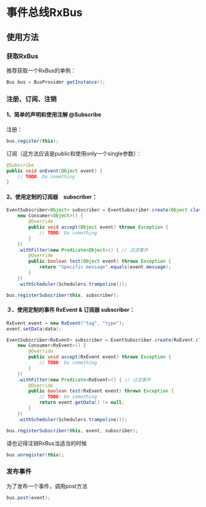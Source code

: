 # 事件总线RxBus

## 使用方法

### 获取RxBus

推荐获取一个RxBus的单例：

```java
Bus bus = BusProvider.getInstance();
```

### 注册、订阅、注销

#### 1、简单的声明和使用注解 @Subscribe


注册：

```java
bus.register(this);
```

订阅（这方法应该是public和使用only一个single参数）：

```Java
@Subscribe
public void onEvent(Object event) {
    // TODO: Do something
}
```

#### 2、使用定制的订阅器　subscriber：

```Java
EventSubscriber<Object> subscriber = EventSubscriber.create(Object.class,
    new Consumer<Object>() {
        @Override
        public void accept(Object event) throws Exception {
            // TODO: Do something
        }
    })
    .withFilter(new Predicate<Object>() { // 过滤事件
        @Override
        public boolean test(Object event) throws Exception {
            return "Specific message".equals(event.message);
        }
    })
    .withScheduler(Schedulers.trampoline());

bus.registerSubscriber(this, subscriber);
```

#### ３、使用定制的事件 RxEvent & 订阅器 subscriber：

```Java
RxEvent event = new RxEvent("tag", "type");
event.setData(data);

EventSubscriber<RxEvent> subscriber = EventSubscriber.create(RxEvent.class,
    new Consumer<RxEvent>() {
        @Override
        public void accept(RxEvent event) throws Exception {
            // TODO: Do something
        }
    })
    .withFilter(new Predicate<RxEvent>() { // 过滤事件
        @Override
        public boolean test(RxEvent event) throws Exception {
            // TODO: Do something
            return event.getData() != null;
        }
    })
    .withScheduler(Schedulers.trampoline());

bus.registerSubscriber(this, event, subscriber);
```

请也记得注销RxBus当适当的时候

```java
bus.unregister(this);
```

### 发布事件

为了发布一个事件，调用post方法

```java
bus.post(event);
```